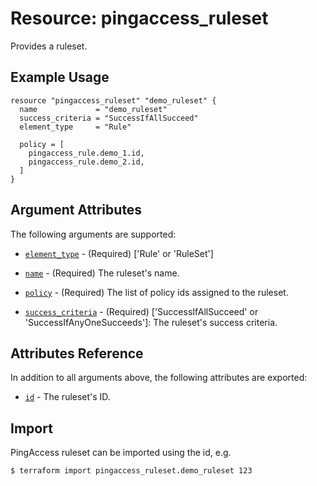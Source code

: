 # Resource: pingaccess_ruleset

Provides a ruleset.

## Example Usage
```hcl
resource "pingaccess_ruleset" "demo_ruleset" {
  name             = "demo_ruleset"
  success_criteria = "SuccessIfAllSucceed"
  element_type     = "Rule"

  policy = [
    pingaccess_rule.demo_1.id,
    pingaccess_rule.demo_2.id,
  ]
}
```

## Argument Attributes

The following arguments are supported:

- [`element_type`](#element_type) - (Required) ['Rule' or 'RuleSet']

- [`name`](#name) - (Required) The ruleset's name.

- [`policy`](#policy) - (Required) The list of policy ids assigned to the ruleset.

- [`success_criteria`](#success_criteria) - (Required) ['SuccessIfAllSucceed' or 'SuccessIfAnyOneSucceeds']: The ruleset's success criteria.

## Attributes Reference

In addition to all arguments above, the following attributes are exported:

- [`id`](#id) - The ruleset's ID.

## Import

PingAccess ruleset can be imported using the id, e.g.

```bash
$ terraform import pingaccess_ruleset.demo_ruleset 123
```
